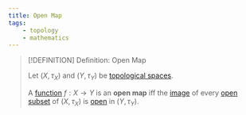 ```yaml
---
title: Open Map
tags:
    - topology
    - mathematics
---
```



>[!DEFINITION] Definition: Open Map
>
>Let $(X, \tau_X)$ and $(Y, \tau_Y)$ be [topological spaces](../Topological%20Spaces/index.md).
>
>A [function](../../Analysis/Functions/Functions.md) $f: X \to Y$ is an **open map** iff the [image](../../Analysis/Functions/Functions.md) of every [open subset](../Topological%20Spaces/Open%20Sets.md) of $(X, \tau_X)$ is [open](../Topological%20Spaces/Open%20Sets.md) in $(Y, \tau_Y)$.
>